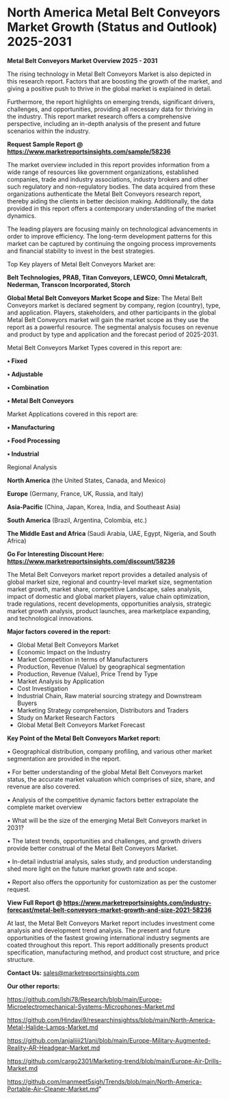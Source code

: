 # North America Metal Belt Conveyors Market Growth (Status and Outlook) 2025-2031

<Strong> Metal Belt Conveyors Market Overview 2025 - 2031</strong>

The rising technology in Metal Belt Conveyors Market is also depicted in this research report. Factors that are boosting the growth of the market, and giving a positive push to thrive in the global market is explained in detail.

Furthermore, the report highlights on emerging trends, significant drivers, challenges, and opportunities, providing all necessary data for thriving in the industry. This report market research offers a comprehensive perspective, including an in-depth analysis of the present and future scenarios within the industry.

<strong>Request Sample Report @ <a href=https://www.marketreportsinsights.com/sample/58236>https://www.marketreportsinsights.com/sample/58236</a></strong>

The market overview included in this report provides information from a wide range of resources like government organizations, established companies, trade and industry associations, industry brokers and other such regulatory and non-regulatory bodies. The data acquired from these organizations authenticate the Metal Belt Conveyors research report, thereby aiding the clients in better decision making. Additionally, the data provided in this report offers a contemporary understanding of the market dynamics.

The leading players are focusing mainly on technological advancements in order to improve efficiency. The long-term development patterns for this market can be captured by continuing the ongoing process improvements and financial stability to invest in the best strategies.

Top Key players of Metal Belt Conveyors Market are:

<strong>Belt Technologies, PRAB, Titan Conveyors, LEWCO, Omni Metalcraft, Nederman, Transcon Incorporated, Storch</strong>

<strong><b>Global Metal Belt Conveyors Market Scope and Size:</b></strong>
The Metal Belt Conveyors market is declared segment by company, region (country), type, and application. Players, stakeholders, and other participants in the global Metal Belt Conveyors market will gain the market scope as they use the report as a powerful resource. The segmental analysis focuses on revenue and product by type and application and the forecast period of 2025-2031.

Metal Belt Conveyors Market Types covered in this report are:

<strong>• Fixed

• Adjustable

• Combination

• Metal Belt Conveyors</strong>

Market Applications covered in this report are:

<strong>• Manufacturing

• Food Processing

• Industrial</strong> 

Regional Analysis

<strong>North America</strong> (the United States, Canada, and Mexico)

<strong>Europe</strong> (Germany, France, UK, Russia, and Italy)

<strong>Asia-Pacific</strong> (China, Japan, Korea, India, and Southeast Asia)

<strong>South America</strong> (Brazil, Argentina, Colombia, etc.)

<strong>The Middle East and Africa</strong> (Saudi Arabia, UAE, Egypt, Nigeria, and South Africa)

<strong>Go For Interesting Discount Here: <a href=https://www.marketreportsinsights.com/discount/58236>https://www.marketreportsinsights.com/discount/58236</a></strong>

The Metal Belt Conveyors market report provides a detailed analysis of global market size, regional and country-level market size, segmentation market growth, market share, competitive Landscape, sales analysis, impact of domestic and global market players, value chain optimization, trade regulations, recent developments, opportunities analysis, strategic market growth analysis, product launches, area marketplace expanding, and technological innovations.

<strong><b>Major factors covered in the report:</b></strong>
<ul>
  <li>Global Metal Belt Conveyors Market </li>
  <li>Economic Impact on the Industry</li>
  <li>Market Competition in terms of Manufacturers</li>
  <li>Production, Revenue (Value) by geographical segmentation</li>
  <li>Production, Revenue (Value), Price Trend by Type</li>
  <li>Market Analysis by Application</li>
  <li>Cost Investigation</li>
  <li>Industrial Chain, Raw material sourcing strategy and Downstream Buyers</li>
  <li>Marketing Strategy comprehension, Distributors and Traders</li>
  <li>Study on Market Research Factors</li>
  <li>Global Metal Belt Conveyors Market Forecast</li>
</ul>

<strong><b>Key Point of the Metal Belt Conveyors Market report:</b></strong>

• Geographical distribution, company profiling, and various other market segmentation are provided in the report.

• For better understanding of the global Metal Belt Conveyors market status, the accurate market valuation which comprises of size, share, and revenue are also covered.

• Analysis of the competitive dynamic factors better extrapolate the complete market overview

• What will be the size of the emerging Metal Belt Conveyors market in 2031?

• The latest trends, opportunities and challenges, and growth drivers provide better construal of the Metal Belt Conveyors Market.

• In-detail industrial analysis, sales study, and production understanding shed more light on the future market growth rate and scope.

• Report also offers the opportunity for customization as per the customer request.

<strong><b>View Full Report @ <a href=https://www.marketreportsinsights.com/industry-forecast/metal-belt-conveyors-market-growth-and-size-2021-58236>https://www.marketreportsinsights.com/industry-forecast/metal-belt-conveyors-market-growth-and-size-2021-58236</a></b></strong>


At last, the Metal Belt Conveyors Market report includes investment come analysis and development trend analysis. The present and future opportunities of the fastest growing international industry segments are coated throughout this report. This report additionally presents product specification, manufacturing method, and product cost structure, and price structure.

<strong>Contact Us:</strong>
sales@marketreportsinsights.com

<strong>Our other reports:</strong>

<a href=https://github.com/Ishi78/Research/blob/main/Europe-Microelectromechanical-Systems-Microphones-Market.md>https://github.com/Ishi78/Research/blob/main/Europe-Microelectromechanical-Systems-Microphones-Market.md</a>

<a href=https://github.com/Hindavi9/researchinsightss/blob/main/North-America-Metal-Halide-Lamps-Market.md>https://github.com/Hindavi9/researchinsightss/blob/main/North-America-Metal-Halide-Lamps-Market.md</a>

<a href=https://github.com/anjaliiii21/ani/blob/main/Europe-Military-Augmented-Reality-AR-Headgear-Market.md>https://github.com/anjaliiii21/ani/blob/main/Europe-Military-Augmented-Reality-AR-Headgear-Market.md</a>

<a href=https://github.com/cargo2301/Marketing-trend/blob/main/Europe-Air-Drills-Market.md>https://github.com/cargo2301/Marketing-trend/blob/main/Europe-Air-Drills-Market.md</a>

<a href=https://github.com/manmeet5sigh/Trends/blob/main/North-America-Portable-Air-Cleaner-Market.md>https://github.com/manmeet5sigh/Trends/blob/main/North-America-Portable-Air-Cleaner-Market.md</a>"
